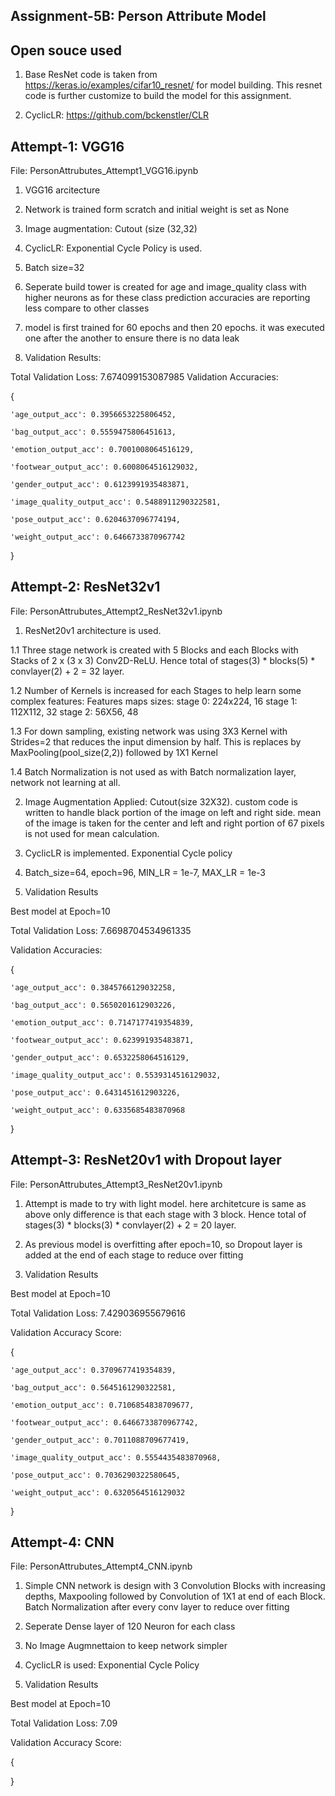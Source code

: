 Assignment-5B: Person Attribute Model
-------------------------------------

Open souce used
---------------

1. Base ResNet code is taken from https://keras.io/examples/cifar10_resnet/ for model building. 
   This resnet code is further customize to build the model for this assignment.
   
2. CyclicLR: https://github.com/bckenstler/CLR

Attempt-1: VGG16 
----------------

File: PersonAttrubutes_Attempt1_VGG16.ipynb

1. VGG16 arcitecture

2. Network is trained form scratch and initial weight is set as None

3. Image augmentation: Cutout (size (32,32)

4. CyclicLR: Exponential Cycle Policy is used.

5. Batch size=32

6. Seperate build tower is created for age and image_quality class with higher neurons 
   as for these class prediction accuracies are reporting less compare to other classes

7. model is first trained for 60 epochs and then 20 epochs. it was executed one after the 
   another to ensure there is no data leak

8. Validation Results:

Total Validation Loss:  7.674099153087985
Validation Accuracies: 

{

	'age_output_acc': 0.3956653225806452,

	'bag_output_acc': 0.5559475806451613,

	'emotion_output_acc': 0.7001008064516129,

	'footwear_output_acc': 0.6008064516129032,

	'gender_output_acc': 0.6123991935483871,

	'image_quality_output_acc': 0.5488911290322581,

	'pose_output_acc': 0.6204637096774194,

	'weight_output_acc': 0.6466733870967742

}
 

Attempt-2: ResNet32v1
---------------------

File: PersonAttrubutes_Attempt2_ResNet32v1.ipynb

1. ResNet20v1 architecture is used.

1.1 Three stage network is created with 5 Blocks and each Blocks with Stacks of 2 x (3 x 3) Conv2D-ReLU.
Hence total of stages(3) * blocks(5) * convlayer(2) + 2 = 32 layer.

1.2 Number of Kernels is increased for each Stages to help learn some complex features: 
Features maps sizes:
stage 0: 224x224, 16
stage 1: 112X112, 32
stage 2: 56X56, 48

1.3 For down sampling, existing network was using 3X3 Kernel with Strides=2 that reduces the input dimension by half.
This is replaces by MaxPooling(pool_size(2,2)) followed by 1X1 Kernel

1.4 Batch Normalization is not used as with Batch normalization layer, network not learning at all.

2. Image Augmentation Applied: Cutout(size 32X32). custom code is written to handle black portion of the image on left and right side.
   mean of the image is taken for the center and left and right portion of 67 pixels is not used for mean calculation.

3. CyclicLR is implemented. Exponential Cycle policy 

4. Batch_size=64, epoch=96, MIN_LR = 1e-7, MAX_LR = 1e-3

5. Validation Results

Best model at Epoch=10

Total Validation Loss:  7.6698704534961335

Validation Accuracies: 

{

	'age_output_acc': 0.3845766129032258,
	
	'bag_output_acc': 0.5650201612903226,
	
	'emotion_output_acc': 0.7147177419354839,
	
	'footwear_output_acc': 0.623991935483871,
	
	'gender_output_acc': 0.6532258064516129,
	
	'image_quality_output_acc': 0.5539314516129032,
	
	'pose_output_acc': 0.6431451612903226,
	
	'weight_output_acc': 0.6335685483870968
	
}

Attempt-3: ResNet20v1 with Dropout layer
-----------------------------------------

File: PersonAttrubutes_Attempt3_ResNet20v1.ipynb

1. Attempt is made to try with light model. here architetcure is same as above only difference is that each stage with 3 block. 
   Hence total of stages(3) * blocks(3) * convlayer(2) + 2 = 20 layer.

2. As previous model is overfitting after epoch=10, so Dropout layer is added at the end of each stage to reduce over fitting

3. Validation Results

Best model at Epoch=10

Total Validation Loss:  7.429036955679616

Validation Accuracy Score:

{

	'age_output_acc': 0.3709677419354839,
	
	'bag_output_acc': 0.5645161290322581,
	
	'emotion_output_acc': 0.7106854838709677,
	
	'footwear_output_acc': 0.6466733870967742,
	
	'gender_output_acc': 0.7011088709677419,
	
	'image_quality_output_acc': 0.5554435483870968,
	
	'pose_output_acc': 0.7036290322580645,
	
	'weight_output_acc': 0.6320564516129032
	
 }


Attempt-4: CNN
-----------------------------------------

File: PersonAttrubutes_Attempt4_CNN.ipynb

1. Simple CNN network is design with 3 Convolution Blocks with increasing depths, Maxpooling followed by Convolution of 1X1 
   at end of each Block. Batch Normalization after every conv layer to reduce over fitting
   
2. Seperate Dense layer of 120 Neuron for each class

3. No Image Augmnettaion to keep network simpler

4. CyclicLR is used: Exponential Cycle Policy

5. Validation Results

Best model at Epoch=10

Total Validation Loss:  7.09

Validation Accuracy Score:

{

	
	
 }

